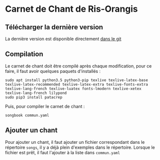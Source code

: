 # Carnet de Chant de Ris-Orangis
## Télécharger la dernière version
La dernière version est disponible directement [dans le git](commun.pdf)
## Compilation
Le carnet de chant doit être compilé après chaque modification, pour ce faire, il faut avoir quelques paquets d'installés :

    sudo apt install python3.5 python3-pip texlive texlive-latex-base texlive-latex-recommended texlive-latex-extra texlive-fonts-extra texlive-lang-french texlive-luatex fonts-lmodern texlive-xetex texlive-lang-french lilypond
    sudo pip3 install patacrep

Puis, pour compiler le carnet de chant :

    songbook commun.yaml

## Ajouter un chant
Pour ajouter un chant, il faut ajouter un fichier correspondant dans le répertoire `songs`, il y a déjà plein d'exemples dans le répertoire.
Lorsque le fichier est prêt, il faut l'ajouter à la liste dans `commun.yaml`
